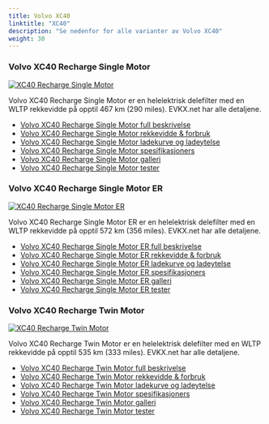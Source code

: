```yaml
---
title: Volvo XC40
linktitle: "XC40"
description: "Se nedenfor for alle varianter av Volvo XC40"
weight: 30
---
```

### Volvo XC40 Recharge Single Motor

<a href="xc40_recharge_single_motor/"><img src="https://media.evkx.net/multimedia/models/volvo/xc40/xc40_recharge_single_motor/main_1_st.jpg" class="img-fluid" alt="XC40 Recharge Single Motor" ></a>

Volvo XC40 Recharge Single Motor er en helelektrisk delefilter med en WLTP rekkevidde på opptil 467 km (290 miles). EVKX.net har alle detaljene. 

- [Volvo XC40 Recharge Single Motor full beskrivelse](xc40_recharge_single_motor/)
- [Volvo XC40 Recharge Single Motor rekkevidde & forbruk](xc40_recharge_single_motor/rangeandconsumption/)
- [Volvo XC40 Recharge Single Motor ladekurve og ladeytelse](xc40_recharge_single_motor/chargingcurve/)
- [Volvo XC40 Recharge Single Motor spesifikasjoners](xc40_recharge_single_motor/specifications/)
- [Volvo XC40 Recharge Single Motor galleri](xc40_recharge_single_motor/gallery/)
- [Volvo XC40 Recharge Single Motor tester](xc40_recharge_single_motor/reviews/)

### Volvo XC40 Recharge Single Motor ER

<a href="xc40_recharge_single_motor_er/"><img src="https://media.evkx.net/multimedia/models/volvo/xc40/xc40_recharge_single_motor_er/main_1_st.jpg" class="img-fluid" alt="XC40 Recharge Single Motor ER" ></a>

Volvo XC40 Recharge Single Motor ER er en helelektrisk delefilter med en WLTP rekkevidde på opptil 572 km (356 miles). EVKX.net har alle detaljene. 

- [Volvo XC40 Recharge Single Motor ER full beskrivelse](xc40_recharge_single_motor_er/)
- [Volvo XC40 Recharge Single Motor ER rekkevidde & forbruk](xc40_recharge_single_motor_er/rangeandconsumption/)
- [Volvo XC40 Recharge Single Motor ER ladekurve og ladeytelse](xc40_recharge_single_motor_er/chargingcurve/)
- [Volvo XC40 Recharge Single Motor ER spesifikasjoners](xc40_recharge_single_motor_er/specifications/)
- [Volvo XC40 Recharge Single Motor ER galleri](xc40_recharge_single_motor_er/gallery/)
- [Volvo XC40 Recharge Single Motor ER tester](xc40_recharge_single_motor_er/reviews/)

### Volvo XC40 Recharge Twin Motor

<a href="xc40_recharge_twin_motor/"><img src="https://media.evkx.net/multimedia/models/volvo/xc40/xc40_recharge_twin_motor/main_1_st.jpg" class="img-fluid" alt="XC40 Recharge Twin Motor" ></a>

Volvo XC40 Recharge Twin Motor er en helelektrisk delefilter med en WLTP rekkevidde på opptil 535 km (333 miles). EVKX.net har alle detaljene. 

- [Volvo XC40 Recharge Twin Motor full beskrivelse](xc40_recharge_twin_motor/)
- [Volvo XC40 Recharge Twin Motor rekkevidde & forbruk](xc40_recharge_twin_motor/rangeandconsumption/)
- [Volvo XC40 Recharge Twin Motor ladekurve og ladeytelse](xc40_recharge_twin_motor/chargingcurve/)
- [Volvo XC40 Recharge Twin Motor spesifikasjoners](xc40_recharge_twin_motor/specifications/)
- [Volvo XC40 Recharge Twin Motor galleri](xc40_recharge_twin_motor/gallery/)
- [Volvo XC40 Recharge Twin Motor tester](xc40_recharge_twin_motor/reviews/)

